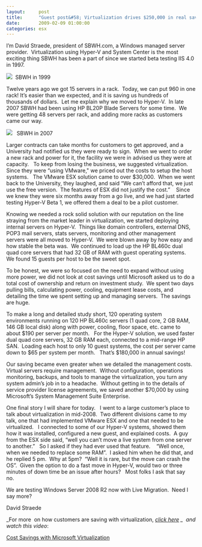 ```yaml
---
layout:     post
title:      "Guest post&#58; Virtualization drives $250,000 in real savings"
date:       2009-02-09 01:00:00
categories: esx
---
```

I’m David Straede, president of SBWH.com, a Windows managed server provider.  Virtualization using Hyper-V and System Center is the most exciting thing SBWH has been a part of since we started beta testing IIS 4.0 in 1997. 

![](https://msdnshared.blob.core.windows.net/media/TNBlogsFS/prod.evol.blogs.technet.com/telligent.evolution.components.attachments/13/5434/00/00/03/19/92/87/SBWH97.JPG)  SBWH in 1999

Twelve years ago we got 15 servers in a rack.  Today, we can put 960 in one rack! It’s easier than we expected, and it is saving us hundreds of thousands of dollars.  Let me explain why we moved to Hyper-V.  In late 2007 SBWH had been using HP BL20P Blade Servers for some time.  We were getting 48 servers per rack, and adding more racks as customers came our way.

![](https://msdnshared.blob.core.windows.net/media/TNBlogsFS/prod.evol.blogs.technet.com/telligent.evolution.components.attachments/13/5434/00/00/03/19/92/88/SBWH09.JPG)   SBWH in 2007

Larger contracts can take months for customers to get approved, and a University had notified us they were ready to sign.  When we went to order a new rack and power for it, the facility we were in advised us they were at capacity.   To keep from losing the business, we suggested virtualization.  Since they were “using VMware," we priced out the costs to setup the host systems.   The VMware ESX solution came to over $30,000.  When we went back to the University, they laughed, and said “We can’t afford that, we just use the free version.  The features of ESX did not justify the cost.”    Since we knew they were six months away from a go live, and we had just started testing Hyper-V Beta 1, we offered them a deal to be a pilot customer. 

Knowing we needed a rock solid solution with our reputation on the line straying from the market leader in virtualization, we started deploying internal servers on Hyper-V.  Things like domain controllers, external DNS, POP3 mail servers, stats servers, monitoring and other management servers were all moved to Hyper-V.  We were blown away by how easy and how stable the beta was.  We continued to load up the HP BL460c dual quad core servers that had 32 GB of RAM with guest operating systems.   We found 15 guests per host to be the sweet spot. 

To be honest, we were so focused on the need to expand without using more power, we did not look at cost savings until Microsoft asked us to do a total cost of ownership and return on investment study.  We spent two days pulling bills, calculating power, cooling, equipment lease costs, and detailing the time we spent setting up and managing servers.  The savings are huge.  

To make a long and detailed study short, 120 operating system environments running on 120 HP BL460c servers (1 quad core, 2 GB RAM, 146 GB local disk) along with power, cooling, floor space, etc. came to about $190 per server per month.   For the Hyper-V solution, we used faster dual quad core servers, 32 GB RAM each, connected to a mid-range HP SAN.  Loading each host to only 10 guest systems, the cost per server came down to $65 per system per month.   That’s $180,000 in annual savings!

Our saving became even greater when we detailed the management costs.   Virtual servers require management.  Without configuration, operations monitoring, backups, and tools to manage the virtualization, you turn any system admin’s job in to a headache.  Without getting in to the details of service provider license agreements, we saved another $70,000 by using Microsoft’s System Management Suite Enterprise. 

One final story I will share for today.   I went to a large customer’s place to talk about virtualization in mid-2008.  Two different divisions came to my talk, one that had implemented VMware ESX and one that needed to be virtualized.   I connected to some of our Hyper-V systems, showed them how it was installed, configured a new guest, and explained costs.  A guy from the ESX side said, “well you can’t move a live system from one server to another.”   So I asked if they had ever used that feature.    “Well once, when we needed to replace some RAM”.  I asked him when he did that, and he replied 5 pm.  Why at 5pm?  “Well it is rare, but the move can crash the OS”.  Given the option to do a fast move in Hyper-V, would two or three minutes of down time be an issue after hours?   Most folks I ask that say no. 

We are testing Windows Server 2008 R2 now with Live Migration.  Need I say more? 

David Straede

_For more  on how customers are saving with virtualization, _[_click here_](http://www.prnewswire.com/mnr/microsoft/36562/) _  and watch this video_:

  
[Cost Savings with Microsoft Virtualization](http://www.microsoft.com/video/en/us/details/47304891-46fa-4763-95f4-65329870b7b7?vp_evt=eref&vp_video=Cost+Savings+with+Microsoft+Virtualization)

